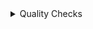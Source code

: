 

<details>
  <summary>Quality Checks</summary>
  
  - **Lecture - Report Timing**
    **Generating Timing Reports**
    ```tcl
    report_timing-from DFF_A/clk
    report_timing -from DFF_A/clk -to DFF_C/d
    report_timing -fall_from DFF_A/clk
    report_timing -rise_from DFF_B/clk
    report_timing -delay_type min -to DFF_C/d
    report_timing -delay_type min -through INV/a
    report_timing -delay_type max -through AND/b
    report_timing -rise_from DFF_B/clk -delay_type max -nets -cap -trans -sig 4
    ```

    **Timing Paths**
  - **Lab - Report Timing**

  `report timing -sig 4 -nosplit -trans -cap -nets - inp > tl.rpt`
  <img width="594" alt="Screenshot 2024-10-30 at 8 17 50 AM" src="https://github.com/user-attachments/assets/7d5300b4-b032-48c6-9104-5c9f880b8eca">

  `report_timing -sig 4 -nosplit -trans -cap -nets -inp -from IN_A > t1. rpt`
  <img width="594" alt="Screenshot 2024-10-30 at 8 18 26 AM" src="https://github.com/user-attachments/assets/b3d142bf-4e9a-424c-a28f-026424dfa5cd">

  `report_timing - rise_from IN_A -sig 4 -trans -cap -nets - inp > t2. rpt`
  <img width="597" alt="Screenshot 2024-10-30 at 8 18 58 AM" src="https://github.com/user-attachments/assets/1607fcd9-8a02-417e-8af3-1aeafffaab8f">

  `report_timing -delay min -from IN_A1`
  <img width="529" alt="Screenshot 2024-10-30 at 8 20 06 AM" src="https://github.com/user-attachments/assets/7d5e2261-ad7b-4a3f-bc68-114e13eda2d3">

  `report_timing - thr U15/Y`
  <img width="533" alt="Screenshot 2024-10-30 at 8 26 15 AM" src="https://github.com/user-attachments/assets/88486d96-8cbb-4e18-a00f-47073f3766d6">

</details>
